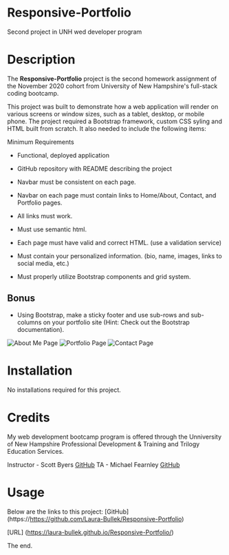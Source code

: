 # Responsive-Portfolio
Second project in UNH wed developer program

# Description
The **Responsive-Portfolio** project is the second homework assignment of the November 2020 cohort from University of New Hampshire's full-stack coding bootcamp. 

This project was built to demonstrate how a web application will render on various screens or window sizes, such as a tablet, desktop, or mobile phone. The project required a Bootstrap framework, custom CSS syling and HTML built from scratch. It also needed to include the following items:

Minimum Requirements
- Functional, deployed application

- GitHub repository with README describing the project

- Navbar must be consistent on each page.

- Navbar on each page must contain links to Home/About, Contact, and Portfolio pages.

- All links must work.

- Must use semantic html.

- Each page must have valid and correct HTML. (use a validation service)

- Must contain your personalized information. (bio, name, images, links to social media, etc.)

- Must properly utilize Bootstrap components and grid system.

## Bonus
- Using Bootstrap, make a sticky footer and use sub-rows and sub-columns on your portfolio site (Hint: Check out the Bootstrap documentation).

![About Me Page](https://i.postimg.cc/MGRyqFN4/About-Me-png.png)
![Portfolio Page](https://i.postimg.cc/WztzbDt3/screencapture-laura-bullek-github-io-Responsive-Portfolio-portfolio-html-2020-12-20-19-49-58.png)
![Contact Page](https://i.postimg.cc/Kcs4p5sg/screencapture-laura-bullek-github-io-Responsive-Portfolio-contact-html-2020-12-20-19-50-54.png)

# Installation
No installations required for this project.

# Credits 
My web development bootcamp program is offered through the Unniversity of New Hampshire Professional Development & Training and Trilogy Education Services.

Instructor - Scott Byers [GitHub](https://github.com/switch120)
TA - Michael Fearnley [GitHub](https://michaelfearnley.com/)

# Usage
Below are the links to this project:
[GitHub] (https://https://github.com/Laura-Bullek/Responsive-Portfolio)

[URL] (https://laura-bullek.github.io/Responsive-Portfolio/)

The end. 